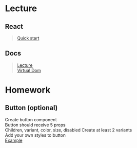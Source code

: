 # Lecture

## React

> [Quick start](https://react.dev/learn)

## Docs

> [Lecture](https://docs.google.com/document/d/1FIznsjczhBLCbcyB9BCwIZZRpmvoubP3mGjuP-oO-pM/edit?usp=sharing)  
> [Virtual Dom](https://drukarnia.com.ua/articles/virtual-dom-in-react-Au-O-)

# Homework

## Button (optional)

Create button component  
Button should receive 5 props  
Children, variant, color, size, disabled
Create at least 2 variants  
Add your own styles to button  
[Example](https://mui.com/joy-ui/react-button/#introduction)
